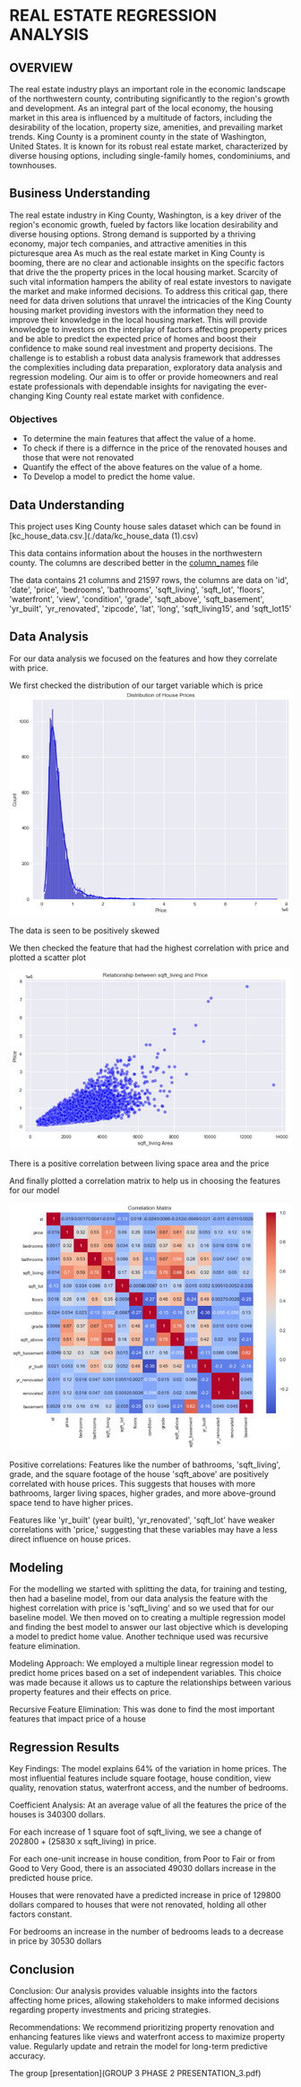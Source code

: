 # REAL ESTATE REGRESSION ANALYSIS

## OVERVIEW

The real estate industry plays an important role in the economic landscape of the northwestern county, contributing significantly to the region's growth and development. As an integral part of the local economy, the housing market in this area is influenced by a multitude of factors, including the desirability of the location, property size, amenities, and prevailing market trends. King County is a prominent county in the state of Washington, United States. It is known for its robust real estate market, characterized by diverse housing options, including single-family homes, condominiums, and townhouses.


## Business Understanding

The real estate industry in King County, Washington, is a key driver of the region's economic growth, fueled by factors like location desirability and diverse housing options. Strong demand is supported by a thriving economy, major tech companies, and attractive amenities in this picturesque area
As much as the real estate market in King County is booming, there are no clear and actionable insights on the specific factors that drive the the property prices in the local housing market. Scarcity of such vital information hampers the ability of real estate investors to navigate the market and make informed decisions.
To address this critical gap, there need for data driven solutions that unravel the intricacies of the King County housing market providing investors with the information they need to improve their knowledge in the local housing market. This will provide knowledge to investors on the interplay of factors affecting property prices and be able to predict the expected price of homes and boost their confidence to make sound real investment and property decisions.
The challenge is to establish a robust data analysis framework that addresses the complexities including data preparation, exploratory data analysis and regression modeling. Our aim is to offer or provide homeowners and real estate professionals with dependable insights for navigating the ever-changing King County real estate market with confidence.

### Objectives

* To determine the main features that affect the value of a home.
* To check if there is a differnce in the price of the renovated houses and those that were not renovated
* Quantify the effect of the above features on the value of a home.
* To Develop a model to predict the home value.


## Data Understanding

This project uses King County house sales dataset which can be found in [kc_house_data.csv.](./data/kc_house_data (1).csv)

This data contains information about the houses in the northwestern county.
The columns are described better in the [column_names](./data/column_names.md) file

The data contains 21 columns and 21597 rows, the columns are data on 'id', 'date', 'price', 'bedrooms', 'bathrooms', 'sqft_living', 'sqft_lot', 'floors', 'waterfront', 'view', 'condition', 'grade', 'sqft_above', 'sqft_basement', 'yr_built', 'yr_renovated', 'zipcode', 'lat', 'long', 'sqft_living15', and 'sqft_lot15'

## Data Analysis

For our data analysis we focused on the features and how they correlate with price.

We first checked the distribution of our target variable which is price
![Distribution of price](image.png)

The data is seen to be positively skewed

We then checked the feature that had the highest correlation with price and plotted a scatter plot

![Sqft_living Vs Price](image-1.png)


There is a positive correlation between living space area and the price


And finally plotted a correlation matrix to help us in choosing the features for our model

![Correlation matrix](image-2.png)

Positive correlations: Features like the number of bathrooms, 'sqft_living', grade, and the square footage of the house 'sqft_above' are positively correlated with house prices. This suggests that houses with more bathrooms, larger living spaces, higher grades, and more above-ground space tend to have higher prices.

Features like 'yr_built' (year built), 'yr_renovated', 'sqft_lot' have weaker correlations with 'price,' suggesting that these variables may have a less direct influence on house prices.



## Modeling

For the modelling we started with splitting the data, for training and testing, then had a baseline model, from our data analysis the feature with the highest correlation with price is 'sqft_living' and so we used that for our baseline model. We then moved on to creating a multiple regression model and finding the best model to answer our last objective which is developing a model to predict home value. Another 
technique used was recursive feature elimination.

Modeling Approach: We employed a multiple linear regression model to predict home prices based on a set of independent variables. This choice was made because it allows us to capture the relationships between various property features and their effects on price.

Recursive Feature Elimination: This was done to find the most important features that impact price of a house


## Regression Results

Key Findings: The model explains 64% of the variation in home prices. The most influential features include square footage, house condition, view quality, renovation status, waterfront access, and the number of bedrooms.

Coefficient Analysis: At an average value of all the features the price of the houses is 340300 dollars.

For each increase of 1 square foot of sqft_living, we see a change of 202800 + (25830 x sqft_living) in price.

For each one-unit increase in house condition, from Poor to Fair or from Good to Very Good, there is an associated 49030 dollars increase in the predicted house price. 

Houses that were renovated have a predicted increase in price of 129800 dollars compared to houses that were not renovated, holding all other factors constant. 

For bedrooms an increase in the number of bedrooms leads to a decrease in price by 30530 dollars

## Conclusion  

Conclusion: Our analysis provides valuable insights into the factors affecting home prices, allowing stakeholders to make informed decisions regarding property investments and pricing strategies.

Recommendations: We recommend prioritizing property renovation and enhancing features like views and waterfront access to maximize property value. Regularly update and retrain the model for long-term predictive accuracy.

The group [presentation](GROUP 3 PHASE 2 PRESENTATION_3.pdf) 








